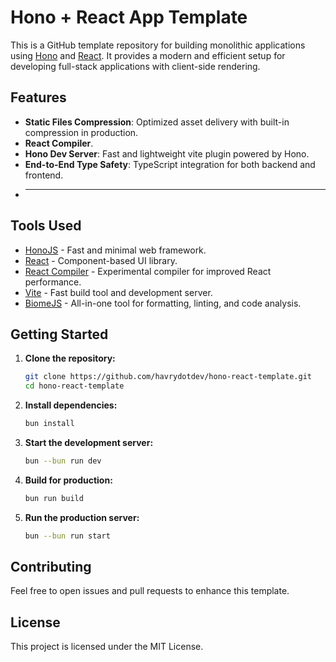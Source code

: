 # Hono + React App Template

This is a GitHub template repository for building monolithic applications using [Hono](https://hono.dev/) and [React](https://react.dev/). It provides a modern and efficient setup for developing full-stack applications with client-side rendering.

## Features

- **Static Files Compression**: Optimized asset delivery with built-in compression in production.
- **React Compiler**.
- **Hono Dev Server**: Fast and lightweight vite plugin powered by Hono.
- **End-to-End Type Safety**: TypeScript integration for both backend and frontend.
- ****

## Tools Used

- [HonoJS](https://hono.dev/) - Fast and minimal web framework.
- [React](https://react.dev/) - Component-based UI library.
- [React Compiler](https://react.dev/learn/react-compiler) - Experimental compiler for improved React performance.
- [Vite](https://vitejs.dev/) - Fast build tool and development server.
- [BiomeJS](https://biomejs.dev/) - All-in-one tool for formatting, linting, and code analysis.

## Getting Started

1. **Clone the repository:**
   ```sh
   git clone https://github.com/havrydotdev/hono-react-template.git
   cd hono-react-template
   ```

2. **Install dependencies:**
   ```sh
   bun install
   ```

3. **Start the development server:**
   ```sh
   bun --bun run dev
   ```

4. **Build for production:**
   ```sh
   bun run build
   ```

5. **Run the production server:**
   ```sh
   bun --bun run start
   ```

## Contributing

Feel free to open issues and pull requests to enhance this template.

## License

This project is licensed under the MIT License.

